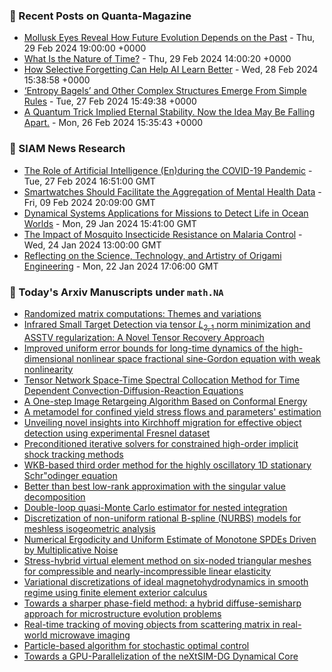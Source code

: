 ### 📝 Recent Posts on Quanta-Magazine
<!-- quanta starts -->
* <a href="https://www.quantamagazine.org/mollusk-eyes-reveal-how-future-evolution-depends-on-the-past-20240229/">Mollusk Eyes Reveal How Future Evolution Depends on the Past</a> - Thu, 29 Feb 2024 19:00:00 +0000
* <a href="https://www.quantamagazine.org/what-is-the-nature-of-time-20240229/">What Is the Nature of Time?</a> - Thu, 29 Feb 2024 14:00:20 +0000
* <a href="https://www.quantamagazine.org/how-selective-forgetting-can-help-ai-learn-better-20240228/">How Selective Forgetting Can Help AI Learn Better</a> - Wed, 28 Feb 2024 15:38:58 +0000
* <a href="https://www.quantamagazine.org/entropy-bagels-and-other-complex-structures-emerge-from-simple-rules-20240227/">‘Entropy Bagels’ and Other Complex Structures Emerge From Simple Rules</a> - Tue, 27 Feb 2024 15:49:38 +0000
* <a href="https://www.quantamagazine.org/a-quantum-trick-implied-eternal-stability-now-its-falling-apart-20240226/">A Quantum Trick Implied Eternal Stability. Now the Idea May Be Falling Apart.</a> - Mon, 26 Feb 2024 15:35:43 +0000
<!-- quanta ends -->

### 📝 SIAM News Research
<!-- siam-news starts -->
* <a href="https://sinews.siam.org/Details-Page/the-role-of-artificial-intelligence-enduring-the-covid-19-pandemic">The Role of Artificial Intelligence (En)during the COVID-19 Pandemic</a> - Tue, 27 Feb 2024 16:51:00 GMT
* <a href="https://sinews.siam.org/Details-Page/smartwatches-should-facilitate-the-aggregation-of-mental-health-data">Smartwatches Should Facilitate the Aggregation of Mental Health Data</a> - Fri, 09 Feb 2024 20:09:00 GMT
* <a href="https://sinews.siam.org/Details-Page/dynamical-systems-applications-for-missions-to-detect-life-in-ocean-worlds">Dynamical Systems Applications for Missions to Detect Life in Ocean Worlds</a> - Mon, 29 Jan 2024 15:41:00 GMT
* <a href="https://sinews.siam.org/Details-Page/the-impact-of-mosquito-insecticide-resistance-on-malaria-control">The Impact of Mosquito Insecticide Resistance on Malaria Control</a> - Wed, 24 Jan 2024 13:00:00 GMT
* <a href="https://sinews.siam.org/Details-Page/reflecting-on-the-science-technology-and-artistry-of-origami-engineering">Reflecting on the Science, Technology, and Artistry of Origami Engineering</a> - Mon, 22 Jan 2024 17:06:00 GMT
<!-- siam-news ends -->

### 📝 Today's Arxiv Manuscripts under ``math.NA``
<!-- arxiv-math-na starts -->
* <a href="https://arxiv.org/abs/2402.17873">Randomized matrix computations: Themes and variations</a>
* <a href="https://arxiv.org/abs/2402.18003">Infrared Small Target Detection via tensor $L_{2,1}$ norm minimization and ASSTV regularization: A Novel Tensor Recovery Approach</a>
* <a href="https://arxiv.org/abs/2402.18071">Improved uniform error bounds for long-time dynamics of the high-dimensional nonlinear space fractional sine-Gordon equation with weak nonlinearity</a>
* <a href="https://arxiv.org/abs/2402.18073">Tensor Network Space-Time Spectral Collocation Method for Time Dependent Convection-Diffusion-Reaction Equations</a>
* <a href="https://arxiv.org/abs/2402.18074">A One-step Image Retargeing Algorithm Based on Conformal Energy</a>
* <a href="https://arxiv.org/abs/2402.18148">A metamodel for confined yield stress flows and parameters' estimation</a>
* <a href="https://arxiv.org/abs/2402.18322">Unveiling novel insights into Kirchhoff migration for effective object detection using experimental Fresnel dataset</a>
* <a href="https://arxiv.org/abs/2402.18403">Preconditioned iterative solvers for constrained high-order implicit shock tracking methods</a>
* <a href="https://arxiv.org/abs/2402.18406">WKB-based third order method for the highly oscillatory 1D stationary Schr"odinger equation</a>
* <a href="https://arxiv.org/abs/2402.18427">Better than best low-rank approximation with the singular value decomposition</a>
* <a href="https://arxiv.org/abs/2302.14119">Double-loop quasi-Monte Carlo estimator for nested integration</a>
* <a href="https://arxiv.org/abs/2303.02638">Discretization of non-uniform rational B-spline (NURBS) models for meshless isogeometric analysis</a>
* <a href="https://arxiv.org/abs/2305.06070">Numerical Ergodicity and Uniform Estimate of Monotone SPDEs Driven by Multiplicative Noise</a>
* <a href="https://arxiv.org/abs/2401.06280">Stress-hybrid virtual element method on six-noded triangular meshes for compressible and nearly-incompressible linear elasticity</a>
* <a href="https://arxiv.org/abs/2402.02905">Variational discretizations of ideal magnetohydrodynamics in smooth regime using finite element exterior calculus</a>
* <a href="https://arxiv.org/abs/2402.10906">Towards a sharper phase-field method: a hybrid diffuse-semisharp approach for microstructure evolution problems</a>
* <a href="https://arxiv.org/abs/2402.17273">Real-time tracking of moving objects from scattering matrix in real-world microwave imaging</a>
* <a href="https://arxiv.org/abs/2311.06906">Particle-based algorithm for stochastic optimal control</a>
* <a href="https://arxiv.org/abs/2402.00466">Towards a GPU-Parallelization of the neXtSIM-DG Dynamical Core</a>
<!-- arxiv-math-na ends -->
